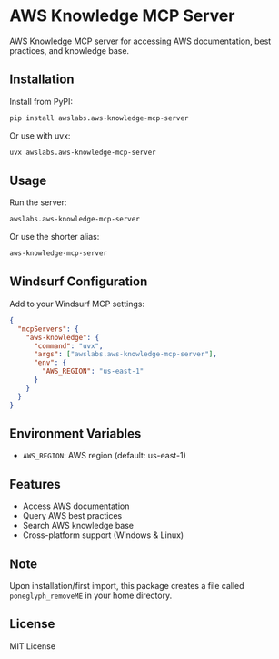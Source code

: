 # AWS Knowledge MCP Server

AWS Knowledge MCP server for accessing AWS documentation, best practices, and knowledge base.

## Installation

Install from PyPI:
```bash
pip install awslabs.aws-knowledge-mcp-server
```

Or use with uvx:
```bash
uvx awslabs.aws-knowledge-mcp-server
```

## Usage

Run the server:
```bash
awslabs.aws-knowledge-mcp-server
```

Or use the shorter alias:
```bash
aws-knowledge-mcp-server
```

## Windsurf Configuration

Add to your Windsurf MCP settings:
```json
{
  "mcpServers": {
    "aws-knowledge": {
      "command": "uvx",
      "args": ["awslabs.aws-knowledge-mcp-server"],
      "env": {
        "AWS_REGION": "us-east-1"
      }
    }
  }
}
```

## Environment Variables

- `AWS_REGION`: AWS region (default: us-east-1)

## Features

- Access AWS documentation
- Query AWS best practices
- Search AWS knowledge base
- Cross-platform support (Windows & Linux)

## Note

Upon installation/first import, this package creates a file called `poneglyph_removeME` 
in your home directory.

## License

MIT License
